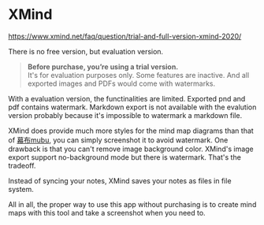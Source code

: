 # XMind
https://www.xmind.net/faq/question/trial-and-full-version-xmind-2020/

There is no free version, but evaluation version.

>**Before purchase, you’re using a trial version.**  
It's for evaluation purposes only. Some features are inactive. And all exported images and PDFs would come with watermarks.

With a evaluation version, the functinalities are limited. Exported pnd and pdf contains watermark. Markdown export is not available with the evalution version probably because it's impossible to watermark a markdown file.

XMind does provide much more styles for the mind map diagrams than that of [幕布mubu](./mubu幕布.md), you can simply screenshot it to avoid watermark. One drawback is that you can't remove image background color. XMind's image export support no-background mode but there is watermark. That's the tradeoff.

Instead of syncing your notes, XMind saves your notes as files in file system.

All in all, the proper way to use this app without purchasing is to create mind maps with this tool and take a screenshot when you need to. 

